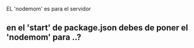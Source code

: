 EL 'nodemom' es para el servidor

## en el 'start' de package.json debes de poner el 'nodemom' para ..?